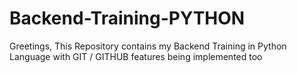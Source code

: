 # Backend-Training-PYTHON
Greetings, This Repository  contains my Backend Training in Python Language with GIT / GITHUB features being implemented too
